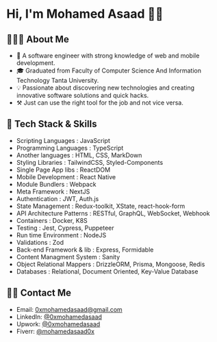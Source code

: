 # Hi, I'm Mohamed Asaad 👋🏻

## 👨🏻‍💻 About Me

- 🚀  A software engineer with strong knowledge of web and mobile development.
- 🎓  Graduated from Faculty of Computer Science And Information Technology Tanta University.
- 💡  Passionate about discovering new technologies and creating innovative software solutions and quick hacks.
- ⚒  Just can use the right tool for the job and not vice versa.

## 🔮 Tech Stack & Skills

- Scripting Languages       : JavaScript
- Programming Languages     : TypeScript
- Another languages         : HTML, CSS, MarkDown
- Styling Libraries         : TailwindCSS, Styled-Components
- Single Page App libs      : ReactDOM
- Mobile Development        : React Native
- Module Bundlers           : Webpack
- Meta Framework            : NextJS
- Authentication            : JWT, Auth.js
- State Management          : Redux-toolkit, XState, react-hook-form
- API Architecture Patterns : RESTful, GraphQL, WebSocket, Webhook
- Containers                : Docker, K8S
- Testing                   : Jest, Cypress, Puppeteer
- Run time Environment      : NodeJS
- Validations               : Zod
- Back-end Framework & lib  : Express, Formidable
- Content Managment System  : Sanity
- Object Relational Mappers : DrizzleORM, Prisma, Mongoose, Redis
- Databases                 : Relational, Document Oriented, Key-Value Database

## 🤝🏻 Contact Me

- Email:        <a href='mailto:0xmohamedasaad@gmail.com?body=Hi Mohamed,%0AAre You Ready to Make An Impact? '>0xmohamedasaad@gmail.com</a>
- LinkedIn:     <a href="https://www.linkedin.com/in/0xmohamedasaad/">@0xmohamedasaad</a>
- Upwork:       <a href="https://www.upwork.com/freelancers/~018c6f19014e315f81">@0xmohamedasaad</a>
- Fiverr:       <a href="https://www.fiverr.com/mohamedasaad0x">@mohamedasaad0x</a>
